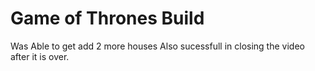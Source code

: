 # Game of Thrones Build
Was Able to get add 2 more houses 
Also sucessfull in closing the video after it is over.
